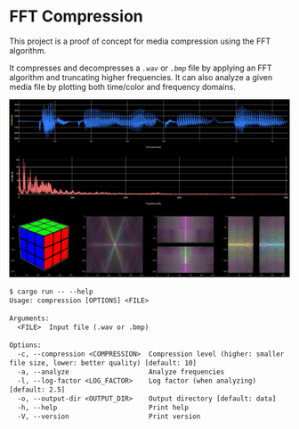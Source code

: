 # FFT Compression

This project is a proof of concept for media compression using the FFT algorithm.

It compresses and decompresses a *`.wav`* or *`.bmp`* file by applying an FFT algorithm and truncating higher frequencies.
It can also analyze a given media file by plotting both time/color and frequency domains.

![Analysis output](/analysis.png)

```
$ cargo run -- --help
Usage: compression [OPTIONS] <FILE>

Arguments:
  <FILE>  Input file (.wav or .bmp)

Options:
  -c, --compression <COMPRESSION>  Compression level (higher: smaller file size, lower: better quality) [default: 10]
  -a, --analyze                    Analyze frequencies
  -l, --log-factor <LOG_FACTOR>    Log factor (when analyzing) [default: 2.5]
  -o, --output-dir <OUTPUT_DIR>    Output directory [default: data]
  -h, --help                       Print help
  -V, --version                    Print version
```
